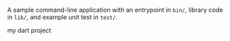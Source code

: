 A sample command-line application with an entrypoint in `bin/`, library code
in `lib/`, and example unit test in `test/`.

my dart project





























